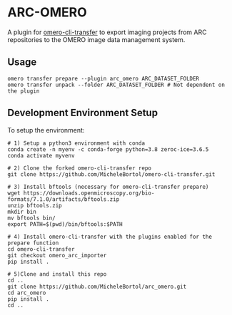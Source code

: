 # ARC-OMERO

A plugin for [omero-cli-transfer](https://github.com/ome/omero-cli-transfer) to export imaging projects from ARC repositories to the OMERO image data management system.

## Usage

```
omero transfer prepare --plugin arc_omero ARC_DATASET_FOLDER
omero transfer unpack --folder ARC_DATASET_FOLDER # Not dependent on the plugin  
```

## Development Environment Setup

To setup the environment:
```
# 1) Setup a python3 environment with conda
conda create -n myenv -c conda-forge python=3.8 zeroc-ice=3.6.5
conda activate myvenv

# 2) Clone the forked omero-cli-transfer repo
git clone https://github.com/MicheleBortol/omero-cli-transfer.git

# 3) Install bftools (necessary for omero-cli-transfer prepare)
wget https://downloads.openmicroscopy.org/bio-formats/7.1.0/artifacts/bftools.zip
unzip bftools.zip
mkdir bin
mv bftools bin/
export PATH=$(pwd)/bin/bftools:$PATH 

# 4) Install omero-cli-transfer with the plugins enabled for the prepare function
cd omero-cli-transfer
git checkout omero_arc_importer
pip install .

# 5)Clone and install this repo 
cd ..
git clone https://github.com/MicheleBortol/arc_omero.git
cd arc_omero
pip install .
cd ..
```


